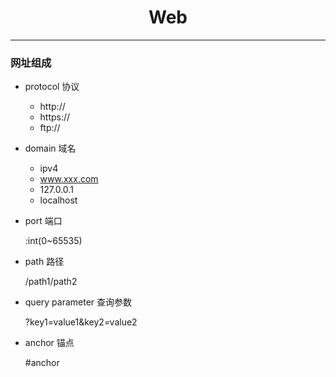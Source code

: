 <h1 style="text-align: center;">Web</h1>

<hr>

### 网址组成

- protocol 协议

  - http://
  - https://
  - ftp://

- domain 域名

  - ipv4
  - www.xxx.com
  - 127.0.0.1
  - localhost

- port 端口

    :int(0~65535)

- path 路径

    /path1/path2

- query parameter 查询参数

    ?key1=value1&key2=value2

- anchor 锚点

    #anchor
